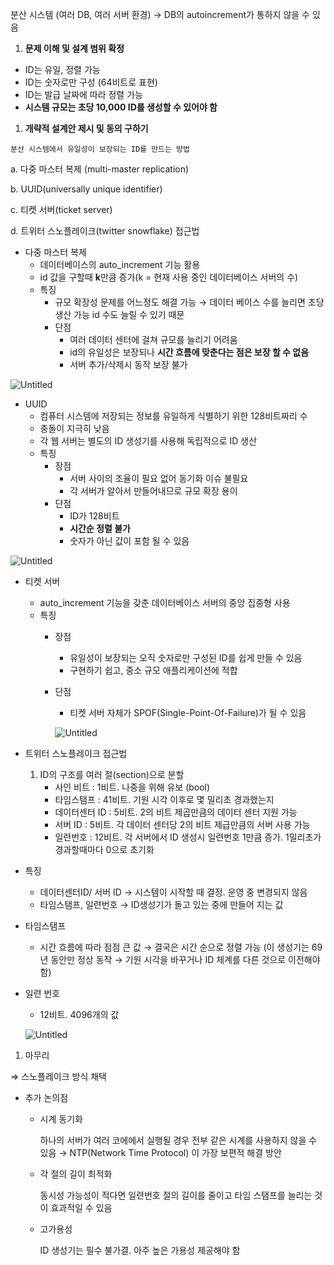 분산 시스템 (여러 DB, 여러 서버 환경) → DB의 autoincrement가 통하지 않을 수 있음

1. **문제 이해 및 설계 범위 확정**
- ID는 유일, 정렬 가능
- ID는 숫자로만 구성 (64비트로 표현)
- ID는 발급 날짜에 따라 정렬 가능
- **시스템 규모는 초당 10,000 ID를 생성할 수 있어야 함**

1. **개략적 설계안 제시 및 동의 구하기**

`분산 시스템에서 유일성이 보장되는 ID를 만드는 방법`

a. 다중 마스터 복제 (multi-master replication)

b. UUID(universally unique identifier)

c. 티켓 서버(ticket server)

d. 트위터 스노플레이크(twitter snowflake) 접근법

- 다중 마스터 복제
    - 데이터베이스의 auto_increment 기능 활용
    - id 값을 구할때 **k**만큼 증가(k =  현재 사용 중인 데이터베이스 서버의 수)
    - 특징
        - 규모 확장성 문제를 어느정도 해결 가능
          → 데이터 베이스 수를 늘리면 초당 생산 가능 id 수도 늘릴 수 있기 때문
        - 단점
            - 여러 데이터 센터에 걸쳐 규모를 늘리기 어려움
            - id의 유일성은 보장되나 **시간 흐름에 맞춘다는 점은 보장 할 수 없음**
            - 서버 추가/삭제시 동작 보장 불가

![Untitled](https://prod-files-secure.s3.us-west-2.amazonaws.com/4eb17d17-9fd9-456b-9cd6-805a7036e822/4e10c486-6342-443f-a17f-cd16bdb84e28/Untitled.png)

- UUID
    - 컴퓨터 시스템에 저장되는 정보를 유일하게 식별하기 위한 128비트짜리 수
    - 충돌이 지극히 낮음
    - 각 웹 서버는 별도의 ID 생성기를 사용해 독립적으로 ID 생산
    - 특징
        - 장점
            - 서버 사이의 조율이 필요 없어 동기화 이슈 불필요
            - 각 서버가 알아서 만들어내므로 규모 확장 용이
        - 단점
            - ID가 128비트
            - **시간순 정렬 불가**
            - 숫자가 아닌 값이 포함 될 수 있음

![Untitled](https://prod-files-secure.s3.us-west-2.amazonaws.com/4eb17d17-9fd9-456b-9cd6-805a7036e822/bb8b82c8-348c-4b52-8a9b-c2d3061cbe27/Untitled.png)

- 티켓 서버
    - auto_increment 기능을 갖춘 데이터베이스 서버의 중앙 집중형 사용
    - 특징
        - 장점
            - 유일성이 보장되는 오직 숫자로만 구성된 ID를 쉽게 만들 수 있음
            - 구현하기 쉽고, 중소 규모 애플리케이션에 적합
        - 단점
            - 티켓 서버 자체가 SPOF(Single-Point-Of-Failure)가 될 수 있음

          ![Untitled](https://prod-files-secure.s3.us-west-2.amazonaws.com/4eb17d17-9fd9-456b-9cd6-805a7036e822/0ee48f5e-8e91-4454-8c81-8bd193334791/Untitled.png)

- 트위터 스노플레이크 접근법
    1. ID의 구조를 여러 절(section)으로 분할
        - 사인 비트 : 1비트. 나중을 위해 유보 (bool)
        - 타임스탬프 : 41비트. 기원 시각 이후로 몇 밀리초 경과했는지
        - 데이터센터 ID : 5비트. 2의 비트 제곱만큼의 데이터 센터 지원 가능
        - 서버 ID : 5비트. 각 데이터 센터당 2의 비트 제급만큼의 서버 사용 가능
        - 일련번호 : 12비트. 각 서버에서 ID 생성시 일련번호 1만큼 증가. 1밀리초가 경과할때마다 0으로 초기화

- 특징
    - 데이터센터ID/ 서버 ID → 시스템이 시작할 때 결정. 운영 중 변경되지 않음
    - 타임스탬프, 일련번호 → ID생성기가 돌고 있는 중에 만들어 지는 값
- 타임스탬프
    - 시간 흐름에 따라 점점 큰 값 → 결국은 시간 순으로 정렬 가능 (이 생성기는 69년 동안만 정상 동작 → 기원 시각을 바꾸거나 ID 체계를 다른 것으로 이전해야함)
- 일련 번호
    - 12비트. 4096개의 값

  ![Untitled](https://prod-files-secure.s3.us-west-2.amazonaws.com/4eb17d17-9fd9-456b-9cd6-805a7036e822/783cd01e-5533-436b-8aee-6b25d77222a1/Untitled.png)




1. 마무리

⇒ 스노플레이크 방식 채택

- 추가 논의점
    - 시계 동기화

      하나의 서버가 여러 코에에서 실행될 경우 전부 같은 시계를 사용하지 않을 수 있음
      → NTP(Network Time Protocol) 이 가장 보편적 해결 방안

    - 각 절의 길이 최적화

      동시성 가능성이 적다면 일련번호 절의 길이를 줄이고 타임 스탬프를 늘리는 것이 효과적일 수 있음

    - 고가용성

      ID 생성기는 필수 불가결. 아주 높은 가용성 제공해야 함